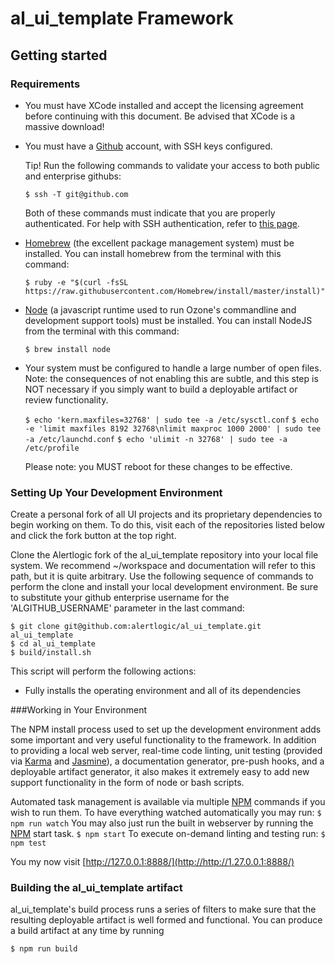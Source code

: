# al_ui_template Framework

## Getting started  

### Requirements

- You must have XCode installed and accept the licensing agreement before continuing with this document.  Be advised that XCode is a massive download!
- You must have a [Github](https://github.com/) account, with SSH keys configured.

    Tip!  Run the following commands to validate your access to both public and enterprise githubs:

    ```$ ssh -T git@github.com```

    Both of these commands must indicate that you are properly authenticated.  For help with SSH authentication, refer to [this page](https://help.github.com/articles/generating-ssh-keys/).

- [Homebrew](http://brew.sh) (the excellent package management system) must be installed.  You can install homebrew from the terminal with this command:

    ```$ ruby -e "$(curl -fsSL https://raw.githubusercontent.com/Homebrew/install/master/install)"```  

- [Node](http://nodejs.org/) (a javascript runtime used to run Ozone's commandline and development support tools) must be installed.  You can install NodeJS from the terminal with this command:

    ```$ brew install node```  

- Your system must be configured to handle a large number of open files.  Note: the consequences of not enabling this are subtle, and this step is NOT necessary if you simply want to build a deployable artifact or review functionality.  

    ```$ echo 'kern.maxfiles=32768' | sudo tee -a /etc/sysctl.conf```
    ```$ echo -e 'limit maxfiles 8192 32768\nlimit maxproc 1000 2000' | sudo tee -a /etc/launchd.conf```
    ```$ echo 'ulimit -n 32768' | sudo tee -a /etc/profile```

    Please note: you MUST reboot for these changes to be effective.

### Setting Up Your Development Environment

Create a personal fork of all UI projects and its proprietary dependencies to begin working on them. To do this, visit each of the repositories listed below and click the fork button at the top right.

Clone the Alertlogic fork of the al_ui_template repository into your local file system.  We recommend ~/workspace and documentation will refer to this path, but it is quite arbitrary.  Use the following sequence of commands to perform the clone and install your local development environment.  Be sure to substitute your github enterprise username for the 'ALGITHUB_USERNAME' parameter in the last command:

    $ git clone git@github.com:alertlogic/al_ui_template.git al_ui_template
    $ cd al_ui_template
    $ build/install.sh

This script will perform the following actions:

- Fully installs the operating environment and all of its dependencies

###Working in Your Environment  

The NPM install process used to set up the development environment adds some important and very useful functionality to the framework.  In addition to providing a local web server, real-time code linting, unit testing (provided via [Karma](http://karma-runner.github.io/0.13/index.html) and [Jasmine](http://jasmine.github.io/2.0/introduction.html)), a documentation generator, pre-push hooks, and a deployable artifact generator, it also makes it extremely easy to add new support functionality in the form of node or bash scripts.

Automated task management is available via multiple [NPM](https://www.npmjs.org/) commands if you wish to run them.  To have everything watched automatically you may run:
 ```$ npm run watch```
 You may also just run the built in webserver by running the [NPM](https://www.npmjs.org/) start task.
 ```$ npm start```
 To execute on-demand linting and testing run:
 ```$ npm test```

You my now visit [http://127.0.0.1:8888/](http://http://1.27.0.0.1:8888/)  

### Building the al_ui_template artifact

al_ui_template's build process runs a series of filters to make sure that the resulting deployable artifact is well formed and functional.  You can produce a build artifact at any time by running

```$ npm run build```
